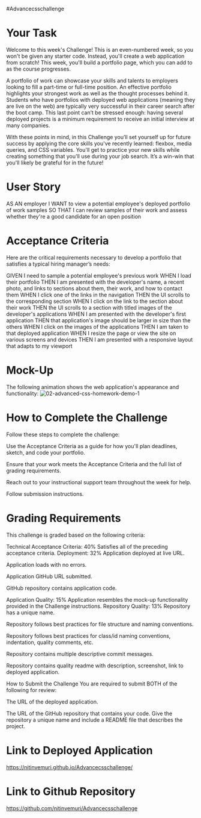 #Advancecsschallenge

# Your Task

Welcome to this week's Challenge! This is an even-numbered week, so you won't be given any starter code. Instead, you'll create a web application from scratch! This week, you'll build a portfolio page, which you can add to as the course progresses.

A portfolio of work can showcase your skills and talents to employers looking to fill a part-time or full-time position. An effective portfolio highlights your strongest work as well as the thought processes behind it. Students who have portfolios with deployed web applications (meaning they are live on the web) are typically very successful in their career search after the boot camp. This last point can’t be stressed enough: having several deployed projects is a minimum requirement to receive an initial interview at many companies.

With these points in mind, in this Challenge you’ll set yourself up for future success by applying the core skills you've recently learned: flexbox, media queries, and CSS variables. You'll get to practice your new skills while creating something that you'll use during your job search. It’s a win-win that you'll likely be grateful for in the future!

# User Story

AS AN employer
I WANT to view a potential employee's deployed portfolio of work samples
SO THAT I can review samples of their work and assess whether they're a good candidate for an open position

# Acceptance Criteria

Here are the critical requirements necessary to develop a portfolio that satisfies a typical hiring manager’s needs:

GIVEN I need to sample a potential employee's previous work
WHEN I load their portfolio
THEN I am presented with the developer's name, a recent photo, and links to sections about them, their work, and how to contact them
WHEN I click one of the links in the navigation
THEN the UI scrolls to the corresponding section
WHEN I click on the link to the section about their work
THEN the UI scrolls to a section with titled images of the developer's applications
WHEN I am presented with the developer's first application
THEN that application's image should be larger in size than the others
WHEN I click on the images of the applications
THEN I am taken to that deployed application
WHEN I resize the page or view the site on various screens and devices
THEN I am presented with a responsive layout that adapts to my viewport

# Mock-Up

The following animation shows the web application's appearance and functionality:
![02-advanced-css-homework-demo-1](https://user-images.githubusercontent.com/80983324/113487217-a5dbf780-946b-11eb-8162-f4df0b8b4b10.gif)




# How to Complete the Challenge

Follow these steps to complete the challenge:

Use the Acceptance Criteria as a guide for how you'll plan deadlines, sketch, and code your portfolio.

Ensure that your work meets the Acceptance Criteria and the full list of grading requirements.

Reach out to your instructional support team throughout the week for help.

Follow submission instructions.

# Grading Requirements

This challenge is graded based on the following criteria:

Technical Acceptance Criteria: 40%
Satisfies all of the preceding acceptance criteria.
Deployment: 32%
Application deployed at live URL.

Application loads with no errors.

Application GitHub URL submitted.

GitHub repository contains application code.

Application Quality: 15%
Application resembles the mock-up functionality provided in the Challenge instructions.
Repository Quality: 13%
Repository has a unique name.

Repository follows best practices for file structure and naming conventions.

Repository follows best practices for class/id naming conventions, indentation, quality comments, etc.

Repository contains multiple descriptive commit messages.

Repository contains quality readme with description, screenshot, link to deployed application.

How to Submit the Challenge
You are required to submit BOTH of the following for review:

The URL of the deployed application.

The URL of the GitHub repository that contains your code. Give the repository a unique name and include a README file that describes the project.


# Link to Deployed Application

https://nitinvemuri.github.io/Advancecsschallenge/

# Link to Github Repository

https://github.com/nitinvemuri/Advancecsschallenge


